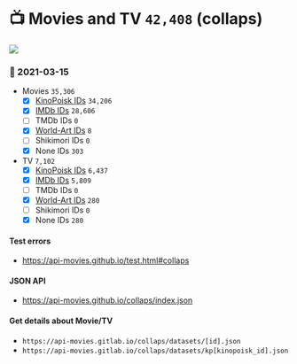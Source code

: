 # :tv: Movies and TV `42,408` (collaps)

<a href="https://API-Movies.github.io"><img src="https://API-Movies.github.io/banner.png?cache"></a>

### :date: 2021-03-15
- Movies `35,306`
  - [x] <a href="https://API-Movies.github.io/collaps/movie_kinopoisk_ids.json">KinoPoisk IDs</a> `34,206`
  - [x] <a href="https://API-Movies.github.io/collaps/movie_imdb_ids.json">IMDb IDs</a> `28,606`
  - [ ] TMDb IDs `0`
  - [x] <a href="https://API-Movies.github.io/collaps/movie_world_art_ids.json">World-Art IDs</a> `8`
  - [ ] Shikimori IDs `0`
  - [x] None IDs `303`
- TV `7,102`
  - [x] <a href="https://API-Movies.github.io/collaps/tv_kinopoisk_ids.json">KinoPoisk IDs</a> `6,437`
  - [x] <a href="https://API-Movies.github.io/collaps/tv_imdb_ids.json">IMDb IDs</a> `5,809`
  - [ ] TMDb IDs `0`
  - [x] <a href="https://API-Movies.github.io/collaps/tv_world_art_ids.json">World-Art IDs</a> `280`
  - [ ] Shikimori IDs `0`
  - [x] None IDs `280`
#### Test errors
- <a href='https://api-movies.github.io/test.html#collaps'>https://api-movies.github.io/test.html#collaps</a>
#### JSON API
- <a href='https://api-movies.github.io/collaps/index.json'>https://api-movies.github.io/collaps/index.json</a>
#### Get details about Movie/TV
- `https://api-movies.gitlab.io/collaps/datasets/[id].json`
- `https://api-movies.gitlab.io/collaps/datasets/kp[kinopoisk_id].json`
